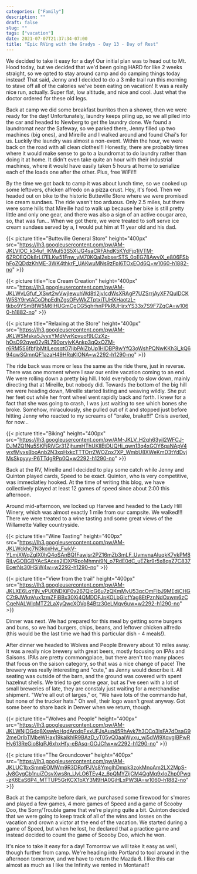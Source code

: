 ```yaml
---
categories: ["Family"]
description: ""
draft: false
slug: ""
tags: ["vacation"]
date: 2021-07-07T21:37:34-07:00
title: "Epic RVing with the Gradys - Day 13 - Day of Rest"
---
```


We decided to take it easy for a day! Our initial plan was to head out to Mt. Hood today, but we decided that we'd been going HARD for like 2 weeks straight, so we opted to stay around camp and do camping things today instead! That said, Jenny and I decided to do a 3 mile trail run this morning to stave off all of the calories we've been eating on vacation! It was a really nice run, actually. Super flat, low altitude, and nice and cool. Just what the doctor ordered for these old legs.

Back at camp we did some breakfast burritos then a shower, then we were ready for the day! Unfortunately, laundry keeps piling up, so we all piled into the car and headed to Newberg to get the laundry done. We found a laundromat near the Safeway, so we parked there, Jenny filled up two machines (big ones), and Mireille and I walked around and found Chai's for us. Luckily the laundry was almost a non-event. Within the hour, we were back on the road with all clean clothes!!! Honestly, there are probably times where it would make sense to go to a laundromat to do laundry rather than doing it at home. It didn't even take quite an hour with their industrial machines, where it would have easily taken 5 hours at home to serialize each of the loads one after the other. Plus, free WiFi!!!

By the time we got back to camp it was about lunch time, so we cooked up some leftovers, chicken alfredo on a pizza crust. Hey, it's food. Then we headed out on bike to the historic Butteville Store where we were promised ice cream sundaes. The ride wasn't too arduous. Only 2.5 miles, but there were some hills that Mireille had to walk up because her bike is still pretty little and only one gear, and there was also a sign of an active cougar area, so, that was fun... When we got there, we were treated to soft serve ice cream sundaes served by a, I would put him at 11 year old and his dad.

{{< picture title="Butteville General Store" height="400px" src="https://lh3.googleusercontent.com/pw/AM-JKLVlOC_k34uf_IKMuI53S5XIJG4saCRFAhdK5KYdFjp1iVTM-6ZROEQOk8rLI7ELKw51Fnw_yM70KQal2ebserSTS_0oEG78AwviX_e806FSbhFoZQDdzKhME-3WK4thkrF_UAKwuMNs9zFpI6TOxEOd6Q=w1060-h1882-no" >}}

{{< picture title="Ice Cream Creation" height="400px" src="https://lh3.googleusercontent.com/pw/AM-JKLWvLGfuf_XSwt2wVwjIewuhWd8tl2jvIcdWsXRAgP7UZSrrjAyXF7QuIDCKW5SY9rvtACoDhpEdhZgsOFvWkZTptxiTUHXHaotzL-tkbo9YSmBfW5M6IHUGmCgCG5ghrhnPPkRUHjrxYS33x7S9F7ZqCA=w1060-h1882-no" >}}

{{< picture title="Relaxing at the Store" height="400px" src="https://lh3.googleusercontent.com/pw/AM-JKLWSMska5JvyxYMdVyrKpvuof9LCzXz-hOsO92qve02vRL790orvjvKAnkp3qQxOZM-r6RM5S6fbfjbMtILeqsqtO7IjbPAiZbUp1HlDBP8wYfQ3oWshPQNwKKh3i_kQ694qwSQmnQF1azaH49HRqKIONA=w2292-h1290-no" >}}

The ride back was more or less the same as the ride there, just in reverse. There was one moment where I saw our entire vacation coming to an end. We were rolling down a pretty big hill. I told everybody to slow down, mainly directing that at Mireille, but nobody did. Towards the bottom of the big hill we were heading down, Mireille started listing and weaving wildly. She put her feet out while her front wheel went rapidly back and forth. I knew for a fact that she was going to crash, I was just waiting to see which bones she broke. Somehow, miraculously, she pulled out of it and stopped just before hitting Jenny who reacted to my screams of "brake, brake!!!" Crisis averted, for now...

{{< picture title="Biking" height="400px" src="https://lh3.googleusercontent.com/pw/AM-JKLV_H2qh63yil2WFCJ-DJMZQ1Nu5SKFjRiVGr31ZjhumHThUKllEtDUQHi_qwn13q4xGOY6qaNApV4wxfMyxs8boAnb2N3xpHxkcTTTOrrZWOZpx7XP_WmbU8XWeKmD3tYdDvjMsSkpyyy-P6TTdgRPp0Q=w2292-h1290-no" >}}

Back at the RV, Mireille and I decided to play some catch while Jenny and Quinton played cards, Speed to be exact. Quinton, who is very competitive, was immediatley hooked. At the time of writing this blog, we have collectively played at least 12 games of speed since about 2:00 this afternoon.

Around mid-afternoon, we locked up Harvee and headed to the Lady Hill Winery, which was almost exactly 1 mile from our campsite. We walked!!! There we were treated to a wine tasting and some great views of the Willamette Valley countryside.

{{< picture title="Wine Tasting" height="400px" src="https://lh3.googleusercontent.com/pw/AM-JKLWckhc7N3koxHw_FwkV-YLmjXWqZgIX0hQ4oSAnBQfFawjsr2PZ16mZb3mLF_UvmvnaAluqkK7ykPM8RiLyGOBGBYAcSAces2IDXPRpoMhmni9N_o7RdE0dC_uEZkr9r5x8qsZ7C837EcerNs30HSiW4w=w2292-h1290-no" >}}

{{< picture title="View from the trail" height="400px" src="https://lh3.googleusercontent.com/pw/AM-JKLXE6LqYjN_vPU0NDXiF0v267QicG6u7zQKmMyU53qcOmFlbJ9MEdiCHGCZt9JWknVux1zmZFiBBx30Xj4QMDDFJpKOLbGlcfYag8EtPznNdOxwm6zCCqeNALWlqMTZ2LaXyQwcXOVq84Btz30eLMqv6uw=w2292-h1290-no" >}}

Dinner was next. We had prepared for this meal by getting some burgers and buns, so we had burgers, chips, beans, and leftover chicken alfredo (this would be the last time we had this particular dish - 4 meals!).

After dinner we headed to Wolves and People Brewery about 10 miles away. It was a really nice brewery with great beers, mostly focusing on IPAs and Saisons. IPAs are pretty commongplace, but there aren't too many places that focus on the saison category, so that was a nice change of pace! The brewery was really interesting and "cute," as Jenny would describe it. All seating was outside of the barn, and the ground was covered with spent hazelnut shells. We tried to get some gear, but as I've seen with a lot of small breweries of late, they are constaly just waiting for a merchandise shipment. "We're all out of larges," or, "We have lots of the commando hat, but none of the trucker hats." Oh well, their logo wasn't great anyway. Got some beer to share back in Denver when we return, though.


{{< picture title="Wolves and People" height="400px" src="https://lh3.googleusercontent.com/pw/AM-JKLWNjOGdq8XswApHqdAnxIpFxxUFJsAuq45RhAvk7h3CCo3IsFA7dDsaG92meOrIbTMbeWHax19kaikhlR9BAzD_vT05vQ0aaiWyxu_wj5dWl9XqvgIBPwRHy613ReGio8IqPJ6xhxHfy-eBAsq-GOJCfw=w2292-h1290-no" >}}

{{< picture title="The Groundcover" height="400px" src="https://lh3.googleusercontent.com/pw/AM-JKLUC1bxSmmEOMWm9R3DRpfPJVs8YmglhDmpk3zokMnoAm2LX2MpS-Jy8GygCb1nuiZOsvXws8n_UvLO6TEv4z_6pQMYZijCM4QgMq9xloZhp0Pwq-zK6EaS6P4_MTTUP5GrKCX1bXY3M9HA0GjHLxPW3lA=w1060-h1882-no" >}}

Back at the campsite before dark, we purchased some firewood for s'mores and played a few games, 4 more games of Speed and a game of Scooby Doo, the Sorry/Trouble game that we're playing quite a bit. Quinton decided that we were going to keep track of all of the wins and losses on the vacation and crown a victor at the end of the vacation. We started during a game of Speed, but when he lost, he declared that a practice game and instead decided to count the game of Scooby Doo, which he won.

It's nice to take it easy for a day! Tomorrow we will take it easy as well, though further from camp. We're heading into Portland to tool around in the afternoon tomorrow, and we have to return the Mazda 6. I like this car almost as much as I like the Infinity we rented in Montana!!!
